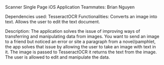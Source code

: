 Scanner Single Page iOS Application
Teammates: Brian Nguyen

Dependencies used: TesseractOCR 
Functionalities: Converts an image into text. Allows the user to edit the text document. 

Description: 
The application solves the issue of improving ways of transferring and manipulating data from images. You want to send an image to a friend but noticed an error or site a paragraph from a novel/pamphlet, the app solves that issue by allowing the user to take an image with text in it. The image is passed to TesseractOCR it returns the text from the image. The user is allowed to edit and manipulate the data. 
